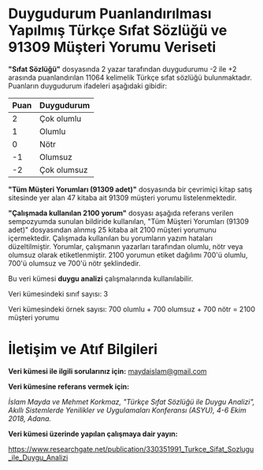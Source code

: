 # Duygudurum Puanlandırılması Yapılmış Türkçe Sıfat Sözlüğü ve 91309 Müşteri Yorumu Veriseti

**"Sıfat Sözlüğü"** dosyasında 2 yazar tarafından duygudurumu -2 ile +2 arasında puanlandırılan 11064 kelimelik Türkçe sıfat sözlüğü bulunmaktadır. Puanların duygudurum ifadeleri aşağıdaki gibidir:

| Puan  |  Duygudurum |
|---|---|
| 2  | Çok olumlu  |
| 1  | Olumlu  |
| 0  | Nötr  |
| -1  | Olumsuz  |
| -2  | Çok olumsuz  |

**"Tüm Müşteri Yorumları (91309 adet)"** dosyasında bir çevrimiçi kitap satış sitesinde yer alan 47 kitaba ait 91309 müşteri yorumu listelenmektedir.

**"Çalışmada kullanılan 2100 yorum"** dosyası aşağıda referans verilen sempozyumda sunulan bildiride kullanılan, "Tüm Müşteri Yorumları (91309 adet)" dosyasından alınmış 25 kitaba ait 2100 müşteri yorumunu içermektedir. Çalışmada kullanılan bu yorumların yazım hataları düzeltilmiştir. Yorumlar, çalışmanın yazarları tarafından olumlu, nötr veya olumsuz olarak etiketlenmiştir. 2100 yorumun etiket dağılımı 700'ü olumlu, 700'ü olumsuz ve 700'ü nötr şeklindedir.

Bu veri kümesi **duygu analizi** çalışmalarında kullanılabilir.

Veri kümesindeki sınıf sayısı: 3

Veri kümesindeki örnek sayısı: 700 olumlu + 700 olumsuz + 700 nötr = 2100 müşteri yorumu

# İletişim ve Atıf Bilgileri

**Veri kümesi ile ilgili sorularınız için:** maydaislam@gmail.com 

**Veri kümesine referans vermek için:**

*İslam Mayda ve Mehmet Korkmaz, "Türkçe Sıfat Sözlüğü ile Duygu Analizi", Akıllı Sistemlerde Yenilikler ve Uygulamaları Konferansı (ASYU), 4-6 Ekim 2018, Adana.*

**Veri kümesi üzerinde yapılan çalışmaya dair yayın:**

https://www.researchgate.net/publication/330351991_Turkce_Sifat_Sozlugu_ile_Duygu_Analizi


